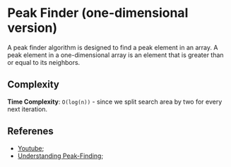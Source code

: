 # Peak Finder (one-dimensional version)

A peak finder algorithm is designed to find a peak element in an array. A peak element in a one-dimensional array is an element that is greater than or equal to its neighbors.

## Complexity

**Time Complexity**: `O(log(n))` - since we split search area by two for every next iteration.

## Referenes

- [Youtube](https://youtu.be/HtSuA80QTyo?t=1473);
- [Understanding Peak-Finding](https://www.filipekberg.se/2014/02/10/understanding-peak-finding/);
